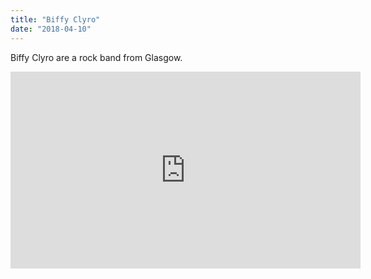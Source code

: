 ```yaml
---
title: "Biffy Clyro"
date: "2018-04-10"
---
```


Biffy Clyro are a rock band from Glasgow.

<iframe width="560" height="315" src="https://www.youtube.com/embed/_DTmvMsEbE4" frameborder="0" allowfullscreen></iframe>
